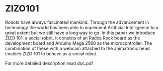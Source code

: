 # ZIZO101
Robots have always fascinated mankind. Through the advancement in technology the world has been able to implement Artificial Intelligence to a great extent but we still have a long way to go. In this paper we introduce ZIZO 101, a social robot. It consists of an Radxa Rock board as the development board and Arduino Mega 2560 as the microcontroller. The combination of these with a webcam attached to the animatronic head enables ZIZO 101 to behave as a social robot.

For more detailed description read doc.pdf
